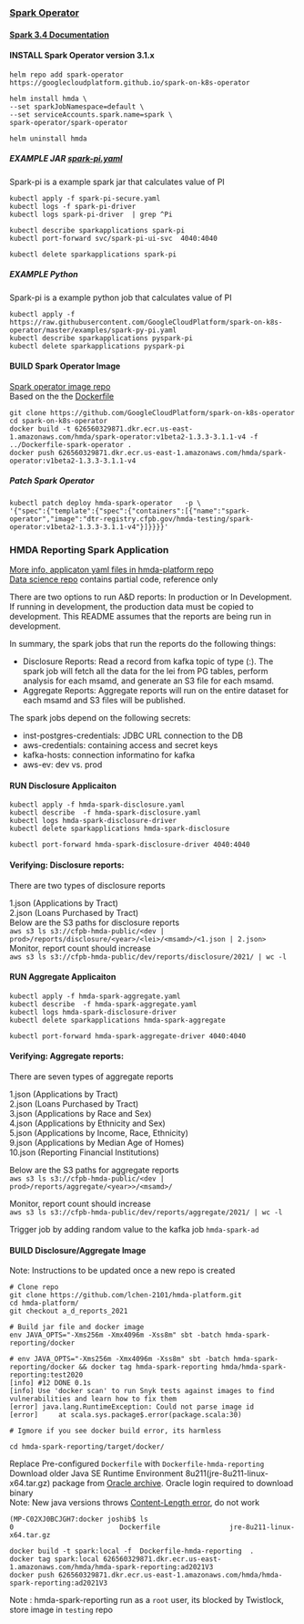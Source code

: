 ### [Spark Operator](https://github.com/GoogleCloudPlatform/spark-on-k8s-operator)   
#### [Spark 3.4 Documentation](https://github.cfpb.gov/HMDA-Operations/hmda-devops/tree/eks/spark-operator/spark3.4)

#### INSTALL Spark Operator  version 3.1.x
```
helm repo add spark-operator https://googlecloudplatform.github.io/spark-on-k8s-operator

helm install hmda \
--set sparkJobNamespace=default \
--set serviceAccounts.spark.name=spark \
spark-operator/spark-operator 

helm uninstall hmda 
```
##### EXAMPLE JAR [spark-pi.yaml](https://raw.githubusercontent.com/GoogleCloudPlatform/spark-on-k8s-operator/master/examples/spark-pi.yaml)    
Spark-pi is a example spark jar that calculates value of PI   
```
kubectl apply -f spark-pi-secure.yaml
kubectl logs -f spark-pi-driver 
kubectl logs spark-pi-driver  | grep ^Pi

kubectl describe sparkapplications spark-pi
kubectl port-forward svc/spark-pi-ui-svc  4040:4040

kubectl delete sparkapplications spark-pi
```
##### EXAMPLE Python
Spark-pi is a example python job that calculates value of PI
```
kubectl apply -f https://raw.githubusercontent.com/GoogleCloudPlatform/spark-on-k8s-operator/master/examples/spark-py-pi.yaml
kubectl describe sparkapplications pyspark-pi 
kubectl delete sparkapplications pyspark-pi
```
#### BUILD Spark Operator Image
[Spark operator image repo](https://console.cloud.google.com/gcr/images/spark-operator?project=active-tangent-189416)    
Based on the the [Dockerfile](https://github.com/GoogleCloudPlatform/spark-on-k8s-operator/blob/master/spark-docker/Dockerfile)
```
git clone https://github.com/GoogleCloudPlatform/spark-on-k8s-operator
cd spark-on-k8s-operator
docker build -t 626560329871.dkr.ecr.us-east-1.amazonaws.com/hmda/spark-operator:v1beta2-1.3.3-3.1.1-v4 -f ../Dockerfile-spark-operator .
docker push 626560329871.dkr.ecr.us-east-1.amazonaws.com/hmda/spark-operator:v1beta2-1.3.3-3.1.1-v4
```
##### Patch Spark Operator
```
kubectl patch deploy hmda-spark-operator   -p \
'{"spec":{"template":{"spec":{"containers":[{"name":"spark-operator","image":"dtr-registry.cfpb.gov/hmda-testing/spark-operator:v1beta2-1.3.3-3.1.1-v4"}]}}}}'
```
### HMDA Reporting Spark Application  
[More info, applicaton yaml files in hmda-platform repo](https://github.com/cfpb/hmda-platform/tree/master/kubernetes/hmda-spark-reporting)   
[Data science repo](https://github.com/cfpb/HMDA_Data_Science_Kit/tree/master/A_D_Reports/hmda-spark-reporting) contains partial code, reference only   

There are two options to run A&D reports: In production  or In Development. If running in development, the production data must be copied to development. This README assumes that the reports are being run in development. 

In summary, the spark jobs that run the reports do the following things:

- Disclosure Reports: Read a record from kafka topic of type (<lei>:<submission-id>). The spark job will fetch all the data for the lei from PG tables, perform analysis for each msamd, and generate an S3 file for each msamd. 
- Aggregate Reports: Aggregate reports will run on the entire dataset for each msamd and S3 files will be published. 

The spark jobs depend on the following secrets:
- inst-postgres-credentials: JDBC URL connection to the DB
- aws-credentials: containing access and secret keys
- kafka-hosts: connection informatino for kafka
- aws-ev: dev vs. prod

#### RUN Disclosure Applicaiton 
```
kubectl apply -f hmda-spark-disclosure.yaml
kubectl describe  -f hmda-spark-disclosure.yaml
kubectl logs hmda-spark-disclosure-driver
kubectl delete sparkapplications hmda-spark-disclosure

kubectl port-forward hmda-spark-disclosure-driver 4040:4040
```
#### Verifying: Disclosure reports:
There are two types of disclosure reports

1.json (Applications by Tract)   
2.json (Loans Purchased by Tract)   
Below are the S3 paths for disclosure reports   
`aws s3 ls s3://cfpb-hmda-public/<dev | prod>/reports/disclosure/<year>/<lei>/<msamd>/<1.json | 2.json>`   
Monitor, report count should increase     
`aws s3 ls s3://cfpb-hmda-public/dev/reports/disclosure/2021/ | wc -l`

#### RUN Aggregate  Applicaiton 
```
kubectl apply -f hmda-spark-aggregate.yaml
kubectl describe  -f hmda-spark-aggregate.yaml
kubectl logs hmda-spark-disclosure-driver
kubectl delete sparkapplications hmda-spark-aggregate

kubectl port-forward hmda-spark-aggregate-driver 4040:4040
```
#### Verifying: Aggregate reports:
There are seven types of aggregate reports

1.json (Applications by Tract)  
2.json (Loans Purchased by Tract)   
3.json (Applications by Race and Sex)   
4.json (Applications by Ethnicity and Sex)   
5.json (Applications by Income, Race, Ethnicity)  
9.json (Applications by Median Age of Homes)   
10.json (Reporting Financial Institutions)      

Below are the S3 paths for aggregate reports   
`aws s3 ls s3://cfpb-hmda-public/<dev | prod>/reports/aggregate/<year>>/<msamd>/`  

Monitor, report count should increase  
`aws s3 ls s3://cfpb-hmda-public/dev/reports/aggregate/2021/ | wc -l`    

Trigger job by adding random value to the kafka job `hmda-spark-ad`

#### BUILD Disclosure/Aggregate  Image      
Note: Instructions to be updated once a new repo is created
```
# Clone repo
git clone https://github.com/lchen-2101/hmda-platform.git
cd hmda-platform/
git checkout a_d_reports_2021

# Build jar file and docker image
env JAVA_OPTS="-Xms256m -Xmx4096m -Xss8m" sbt -batch hmda-spark-reporting/docker

# env JAVA_OPTS="-Xms256m -Xmx4096m -Xss8m" sbt -batch hmda-spark-reporting/docker && docker tag hmda-spark-reporting hmda/hmda-spark-reporting:test2020 
[info] #12 DONE 0.1s
[info] Use 'docker scan' to run Snyk tests against images to find vulnerabilities and learn how to fix them
[error] java.lang.RuntimeException: Could not parse image id
[error] 	at scala.sys.package$.error(package.scala:30)

# Igmore if you see docker build error, its harmless

cd hmda-spark-reporting/target/docker/
```

Replace Pre-configured `Dockerfile` with `Dockerfile-hmda-reporting`     
Download older Java SE Runtime Environment 8u211(jre-8u211-linux-x64.tar.gz) package from [Oracle archive](https://www.oracle.com/java/technologies/javase/javase8u211-later-archive-downloads.html). Oracle login required to download binary    
Note: New java versions throws [Content-Length error](https://stackoverflow.com/questions/63167261/apachespark-read-from-s3-exception-premature-end-of-content-length-delimited-me), do not work  
```
(MP-C02XJ0BCJGH7:docker joshib$ ls 
0                          Dockerfile                 jre-8u211-linux-x64.tar.gz

docker build -t spark:local -f  Dockerfile-hmda-reporting  .
docker tag spark:local 626560329871.dkr.ecr.us-east-1.amazonaws.com/hmda/hmda-spark-reporting:ad2021V3
docker push 626560329871.dkr.ecr.us-east-1.amazonaws.com/hmda/hmda-spark-reporting:ad2021V3
```
Note : hmda-spark-reporting run as a `root` user, its blocked by Twistlock, store image in `testing` repo
